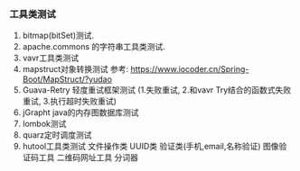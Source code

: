 ### 工具类测试

1. bitmap(bitSet)测试.
2. apache.commons 的字符串工具类测试.
3. vavr工具类测试
4. mapstruct对象转换测试  参考: https://www.iocoder.cn/Spring-Boot/MapStruct/?yudao
5. Guava-Retry 轻度重试框架测试   (1.失败重试, 2.和vavr Try结合的函数式失败重试, 3.执行超时失败重试)
6. jGrapht  java的内存图数据库测试
7. lombok测试
8. quarz定时调度测试
9. hutool工具类测试 
    文件操作类
    UUID类
    验证类(手机,email,名称验证)
    图像验证码工具
    二维码网址工具
    分词器